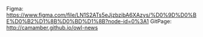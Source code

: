 Figma:
https://www.figma.com/file/LN1S2ATs5eJjzbzibA6XAzys/%D0%9D%D0%BE%D0%B2%D1%8B%D0%BD%D1%8B?node-id=0%3A1
GitPage:
http://camamber.github.io/owl-news